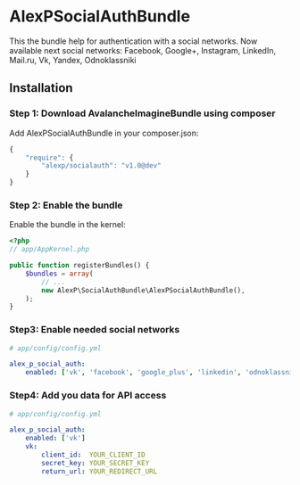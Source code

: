 AlexPSocialAuthBundle
======================

This the bundle help for authentication with a social networks. 
Now available next social networks: 
Facebook, Google+, Instagram, LinkedIn, Mail.ru, Vk, Yandex, Odnoklassniki

## Installation

### Step 1: Download AvalancheImagineBundle using composer

Add AlexPSocialAuthBundle in your composer.json:

```js
{
    "require": {
        "alexp/socialauth": "v1.0@dev"
    }
}
```

### Step 2: Enable the bundle

Enable the bundle in the kernel:

``` php
<?php
// app/AppKernel.php

public function registerBundles() {
    $bundles = array(
        // ...
        new AlexP\SocialAuthBundle\AlexPSocialAuthBundle(),
    );
}
```

### Step3: Enable needed social networks

``` yaml
# app/config/config.yml

alex_p_social_auth:
    enabled: ['vk', 'facebook', 'google_plus', 'linkedin', 'odnoklassniki']
```

### Step4: Add you data for API access

``` yaml
# app/config/config.yml

alex_p_social_auth:
    enabled: ['vk']
    vk:
        client_id:  YOUR_CLIENT_ID
        secret_key: YOUR_SECRET_KEY
        return_url: YOUR_REDIRECT_URL
```
